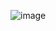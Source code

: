 ![image](https://user-images.githubusercontent.com/70195365/157216254-a07e937b-318c-4365-b34d-dde4945513f9.png)
